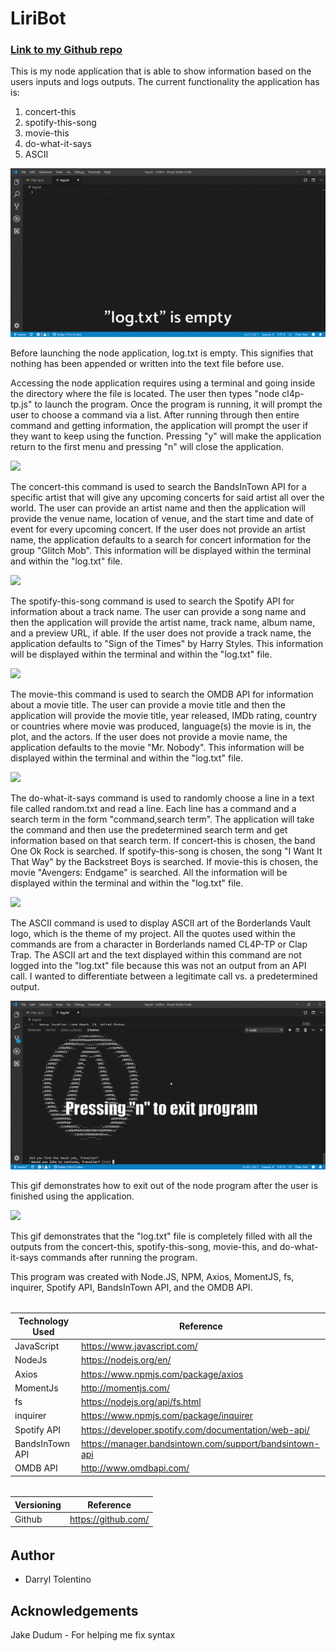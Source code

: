 # LiriBot

### [Link to my Github repo](https://github.com/DarrylJLTolentino/LiriBot)

This is my node application that is able to show information based on the users inputs and logs outputs. The current functionality the application has is:

1) concert-this
2) spotify-this-song
3) movie-this
4) do-what-it-says
5) ASCII

![](media/log-txt-empty.gif)

Before launching the node application, log.txt is empty. This signifies that nothing has been appended or written into the text file before use.

Accessing the node application requires using a terminal and going inside the directory where the file is located. The user then types "node cl4p-tp.js" to launch the program. Once the program is running, it will prompt the user to choose a command via a list. After running through then entire command and getting information, the application will prompt the user if they want to keep using the function. Pressing "y" will make the application return to the first menu and pressing "n" will close the application.

![](media/concert-this.gif)

The concert-this command is used to search the BandsInTown API for a specific artist that will give any upcoming concerts for said artist all over the world. The user can provide an artist name and then the application will provide the venue name, location of venue, and the start time and date of event for every upcoming concert. If the user does not provide an artist name, the application defaults to a search for concert information for the group "Glitch Mob". This information will be displayed within the terminal and within the "log.txt" file.

![](media/spotify-this-song.gif)

The spotify-this-song command is used to search the Spotify API for information about a track name. The user can provide a song name and then the application will provide the artist name, track name, album name, and a preview URL, if able. If the user does not provide a track name, the application defaults to "Sign of the Times" by Harry Styles. This information will be displayed within the terminal and within the "log.txt" file.

![](media/movie-this.gif)

The movie-this command is used to search the OMDB API for information about a movie title. The user can provide a movie title and then the application will provide the movie title, year released, IMDb rating, country or countries where movie was produced, language(s) the movie is in, the plot, and the actors. If the user does not provide a movie name, the application defaults to the movie "Mr. Nobody". This information will be displayed within the terminal and within the "log.txt" file.

![](media/do-what-it-says.gif)

The do-what-it-says command is used to randomly choose a line in a text file called random.txt and read a line. Each line has a command and a search term in the form "command,search term". The application will take the command and then use the predetermined search term and get information based on that search term. If concert-this is chosen, the band One Ok Rock is searched. If spotify-this-song is chosen, the song "I Want It That Way" by the Backstreet Boys is searched. If movie-this is chosen, the movie "Avengers: Endgame" is searched. All the information will be displayed within the terminal and within the "log.txt" file.

![](media/ascii.gif)

The ASCII command is used to display ASCII art of the Borderlands Vault logo, which is the theme of my project. All the quotes used within the commands are from a character in Borderlands named CL4P-TP or Clap Trap. The ASCII art and the text displayed within this command are not logged into the "log.txt" file because this was not an output from an API call. I wanted to differentiate between a legitimate call vs. a predetermined output.

![](media/exit-node-program.gif)

This gif demonstrates how to exit out of the node program after the user is finished using the application.

![](media/log-txt-after.gif)

This gif demonstrates that the "log.txt" file is completely filled with all the outputs from the concert-this, spotify-this-song, movie-this, and do-what-it-says commands after running the program.

This program was created with Node.JS, NPM, Axios, MomentJS, fs, inquirer, Spotify API, BandsInTown API, and the OMDB API.

######

| Technology Used | Reference |
| --------------- | --------- |
| JavaScript | https://www.javascript.com/ |
| NodeJs | https://nodejs.org/en/ |
| Axios | https://www.npmjs.com/package/axios |
| MomentJs | http://momentjs.com/ |
| fs | https://nodejs.org/api/fs.html |
| inquirer | https://www.npmjs.com/package/inquirer |
| Spotify API | https://developer.spotify.com/documentation/web-api/ |
| BandsInTown API | https://manager.bandsintown.com/support/bandsintown-api |
| OMDB API | http://www.omdbapi.com/ |

######

| Versioning | Reference |
| --------------- | --------- |
| Github | https://github.com/ |

######

## Author
- Darryl Tolentino

## Acknowledgements
Jake Dudum - For helping me fix syntax
